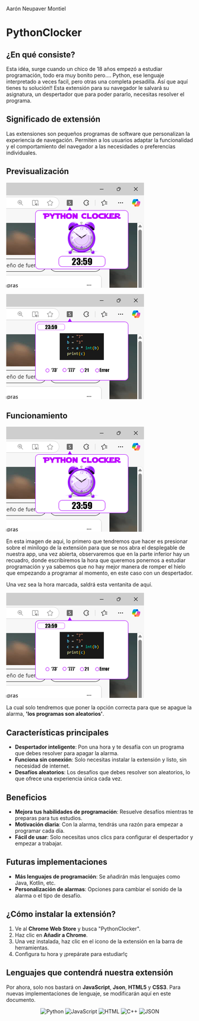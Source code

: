 Aarón Neupaver Montiel
# PythonClocker

## ¿En qué consiste?
Esta idéa, surge cuando un chico de 18 años empezó a estudiar programación, todo era muy bonito pero.... Python, ese lenguaje interpretado a veces facil, pero otras una completa pesadilla.
Así que aquí tienes tu solución!!
Esta extensión para su navegador le salvará su asignatura, un despertador que para poder pararlo, necesitas resolver el programa.

## Significado de extensión
Las extensiones son pequeños programas de software que personalizan la experiencia de navegación. Permiten a los usuarios adaptar la funcionalidad y el comportamiento del navegador a las necesidades o preferencias individuales.

## Previsualización
![Texto Alternativo](assets/pyclkr1.png)

![Texto Alternativo](/assets/pyclkr2.png)

## Funcionamiento
![Texto Alternativo](assets/pyclkr1.png)

En esta imagen de aqui, lo primero que tendremos que hacer es presionar sobre el minilogo de la extensión para que se nos abra el desplegable de nuestra app, una vez abierta, observaremos que en la parte inferior hay un recuadro, donde escribiremos la hora que queremos ponernos a estudiar programación y ya sabemos que no hay mejor manera de romper el hielo que empezando a programar al momento, en este caso con un despertador.

Una vez  sea la hora marcada, saldrá esta ventanita de aquí.

![Texto Alternativo](assets/pyclkr2.png)

La cual solo tendremos que poner la opción correcta para que se apague la alarma, **'los programas son aleatorios'**.

## Características principales

- **Despertador inteligente**: Pon una hora y te desafía con un programa que debes resolver para apagar la alarma.
- **Funciona sin conexión**: Solo necesitas instalar la extensión y listo, sin necesidad de internet.
- **Desafíos aleatorios**: Los desafíos que debes resolver son aleatorios, lo que ofrece una experiencia única cada vez.

## Beneficios

- **Mejora tus habilidades de programación**: Resuelve desafíos mientras te preparas para tus estudios.
- **Motivación diaria**: Con la alarma, tendrás una razón para empezar a programar cada día.
- **Fácil de usar**: Solo necesitas unos clics para configurar el despertador y empezar a trabajar.

## Futuras implementaciones

- **Más lenguajes de programación**: Se añadirán más lenguajes como Java, Kotlin, etc.
- **Personalización de alarmas**: Opciones para cambiar el sonido de la alarma o el tipo de desafío.

## ¿Cómo instalar la extensión?

1. Ve al **Chrome Web Store** y busca "PythonClocker".
2. Haz clic en **Añadir a Chrome**.
3. Una vez instalada, haz clic en el icono de la extensión en la barra de herramientas.
4. Configura tu hora y ¡prepárate para estudiar!ç
   
## Lenguajes que contendrá nuestra extensión
Por ahora, solo nos bastará on **JavaScript**, **Json**, **HTML5** y **CSS3**.
Para nuevas implementaciones de lenguaje, se modificarán aquí en este documento.

<p align="center">
  <img src="https://img.shields.io/badge/Python-3776AB?style=flat-square&logo=python&logoColor=white" alt="Python"/>
  <img src="https://img.shields.io/badge/JavaScript-F7DF1E?style=flat-square&logo=javascript&logoColor=black" alt="JavaScript"/>
  <img src="https://img.shields.io/badge/HTML-E34F26?style=flat-square&logo=html5&logoColor=white" alt="HTML"/>
  <img src="https://img.shields.io/badge/C%2B%2B-00599C?style=flat-square&logo=c%2B%2B&logoColor=white" alt="C++"/>
  <img src="https://img.shields.io/badge/JSON-000000?style=flat-square&logo=json&logoColor=white" alt="JSON"/>
</p>

